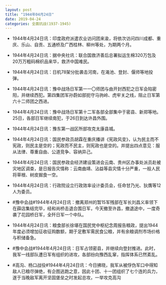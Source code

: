 ```yaml
---
layout: post
title: "1944年04月24日"
date: 2019-04-24
categories: 全面抗战(1937-1945)
---
```


<meta name="referrer" content="no-referrer" />

- 1944年4月24日讯：印度政府派遣农业访问团来渝，将依次访问四川成都、重庆、乐山、自贡、五通桥及广西桂林、柳州等处，为期两个月。 

- 1944年4月24日讯：据中央社讯：联合国救济善后总署拟运生棉320万包及20万万粗码棉织品来华，救济中国难民。 

- 1944年4月24日讯：日机78架分批袭击河南，在渑池、登封、偃师等地投弹。 

- 1944年4月24日讯：豫中战场日军第一一〇师团与由开封西犯之日军会陷密阳，并继续西犯。第四集团军孙蔚如部扼守马驹岭、虎牢关之线，阻止日军第六十二师团之西进。 

- 1944年4月24日讯：豫中战场日军第十二军各部全部集中于密县、新郑等地。25日，各部日军继续南犯，于26日到达许昌外围。 

- 1944年4月24日讯：豫东第一战区所部攻克太康县城。 

- 1944年4月24日讯：国民参政员胡霖在重庆播讲《宪政风变》，认为民主而不宪政，则民主是空的；宪政而不民主，则宪政也是空的。并提出四点意见：服从法律、尊重自由、公道竞争、容纳异己。 

- 1944年4月24日讯：国民参政会经济建设策进会云南、贵州区办事处派员赴被灾地区调查，是日报告灾情称：云南曲靖、沾益等县灾情十分严重，一般人民将草根、树皮掘食一空。 

- 1944年4月24日讯：行政院设立行政效率设计委员会，任命甘乃光、狄膺等12人为委员。 

- #豫中会战#1944年4月24日讯：撤离郑州的暂15军残部在军长刘昌义率领下在薛店集结完毕，经和尚桥击退合围日军，今天撤至许昌，撤退途中，一度奇袭了花园桥日军，全歼日军一个中队。 

- 1944年4月24日讯：粮食部长徐堪在国民党中枢纪念周报告粮政，提出1944年度必须增加征收征购数额，期于足敷军需民食公粮，并有余粮调剂市场价格与积储备急。 

- #豫中会战#1944年4月24日讯：日军占领密县，并继续向登封推进。此时，我军一线部队遭日军有组织的进攻，各部纷向豫西乱窜，指挥体系已然紊乱。 

- #高沟、杨口战役#1944年4月24日讯：今日拂晓，我军从被俘伪军口中得知敌人已粮尽弹绝，有企图逃跑之意，因此十团、十一团组织了七个连的兵力，遂于当晚敌军离开坚固堡垒之时发起总攻，一举攻克高沟 

